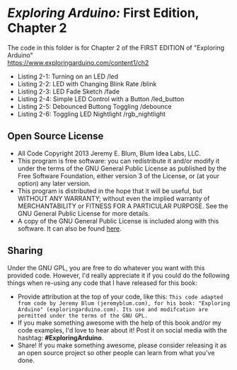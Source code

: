 _Exploring Arduino:_ First Edition, Chapter 2
=============================================
The code in this folder is for Chapter 2 of the FIRST EDITION of "Exploring Arduino"  
https://www.exploringarduino.com/content1/ch2  
  
* Listing 2-1: Turning on an LED                  /led
* Listing 2-2: LED with Changing Blink Rate       /blink
* Listing 2-3: LED Fade Sketch                    /fade
* Listing 2-4: Simple LED Control with a Button   /led_button
* Listing 2-5: Debounced Buttong Toggling         /debounce
* Listing 2-6: Toggling LED Nightlight            /rgb_nightlight

Open Source License
-------------------
* All Code Copyright 2013 Jeremy E. Blum, Blum Idea Labs, LLC.
* This program is free software: you can redistribute it and/or modify it under the terms of the GNU General Public License as published by the Free Software Foundation, either version 3 of the License, or (at your option) any later version.
* This program is distributed in the hope that it will be useful, but WITHOUT ANY WARRANTY; without even the implied warranty of MERCHANTABILITY or FITNESS FOR A PARTICULAR PURPOSE.  See the GNU General Public License for more details.
* A copy of the GNU General Public License is included along with this software. It can also be found [here](http://www.gnu.org/licenses/).

Sharing
-------
Under the GNU GPL, you are free to do whatever you want with this provided code. However, I'd really appreciate it if you could do the following things when re-using any code that I have released for this book:
* Provide attribution at the top of your code, like this: `This code adapted from code by Jeremy Blum (jeremyblum.com), for his book: "Exploring Arduino" (exploringarduino.com). Its use and modifcation are permitted under the terms of the GNU GPL.`
* If you make something awesome with the help of this book and/or my code examples, I'd love to hear about it! Post it on social media with the hashtag: **#ExploringArduino**.
* Share!  If you make something awesome, please consider releasing it as an open source project so other people can learn from what you've done.